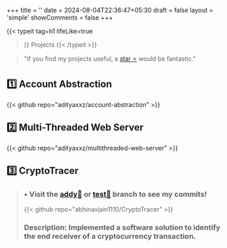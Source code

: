+++
title = ''
date = 2024-08-04T22:36:47+05:30
draft = false
layout = 'simple'
showComments = false
+++

{{< typeit
  tag=h1
  lifeLike=true
  >}}
Projects
{{< /typeit >}}


> "If you find my projects useful, a [star ⭐](https://github.com/adityaxxz?tab=repositories) would be fantastic."



## 1️⃣ Account Abstraction

{{< github repo="adityaxxz/account-abstraction" >}}
>
## 2️⃣ Multi-Threaded Web Server
{{< github repo="adityaxxz/multithreaded-web-server" >}}

## 3️⃣ CryptoTracer 

> ### • Visit the [addy🔗](https://github.com/abhinavjain1110/CryptoTracer/tree/addy) or [test🔗](https://github.com/abhinavjain1110/CryptoTracer/tree/test) branch to see my commits! 
> {{< github repo="abhinavjain1110/CryptoTracer" >}}
> ### Description: Implemented a software solution to identify the end receiver of a cryptocurrency transaction.
